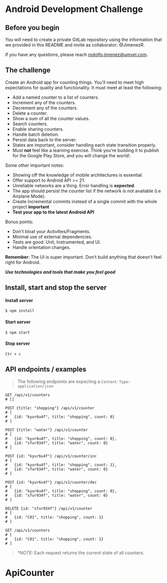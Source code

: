 # Android Development Challenge

## Before you begin
You will need to create a private GitLab repository using the information that we provided in this README and invite as collaborator: @JimenezR.

If you have any questions, please reach rodolfo.jimenez@umvel.com.

## The challenge
Create an Android app for counting things. You'll need to meet high expectations for quality and functionality. It must meet at least the following:

* Add a named counter to a list of counters.
* Increment any of the counters.
* Decrement any of the counters.
* Delete a counter.
* Show a sum of all the counter values.
* Search counters.
* Enable sharing counters.
* Handle batch deletion.
* Persist data back to the server.
* States are important, consider handling each state transition properly.
* Must **not** feel like a learning exercise. Think you're building it to publish for the Google Play Store, and you will change the world!.

Some other important notes:

* Showing off the knowledge of mobile architectures is essential.
* Offer support to Android API >= 21.
* Unreliable networks are a thing. Error handling is **expected**.
* The app should persist the counter list if the network is not available (i.e Airplane Mode).
* Create incremental commits instead of a single commit with the whole project **important**
* **Test your app to the latest Android API**

Bonus points:

* Don't bloat your Activities/Fragments.
* Minimal use of external dependencies.
* Tests are good: Unit, Instrumented, and UI. 
* Handle orientation changes.


**Remember**: The UI is super important. Don't build anything that doesn't feel right for Android.

***Use technologies and tools that make you feel good***


## Install, start and stop the server

#### Install server
```
$ npm install
```
#### Start server
```
$ npm start
```
#### Stop server
```
Ctr + c
```


## API endpoints / examples

> The following endpoints are expecting a `Content-Type: application/json`

```
GET /api/v1/counters
# []

POST {title: "shopping"} /api/v1/counter
# [
#   {id: "kyur6u4f", title: "shopping", count: 0}
# ]

POST {title: "water"} /api/v1/counter
# [
#   {id: "kyur6u4f", title: "shopping", count: 0},
#   {id: "sfur934f", title: "water", count: 0}
# ]

POST {id: "kyur6u4f"} /api/v1/counter/inc
# [
#   {id: "kyur6u4f", title: "shopping", count: 1},
#   {id: "sfur934f", title: "water", count: 0}
# ]

POST {id: "kyur6u4f"} /api/v1/counter/dec
# [
#   {id: "kyur6u4f", title: "shopping", count: 0},
#   {id: "sfur934f", title: "water", count: 0}
# ]

DELETE {id: "sfur934f"} /api/v1/counter
# [
#   {id: "C01", title: "shopping", count: 1}
# ]

GET /api/v1/counters
# [
#   {id: "C01", title: "shopping", count: 1}
# ]
```

> **NOTE:* Each request returns the current state of all counters.

# ApiCounter
